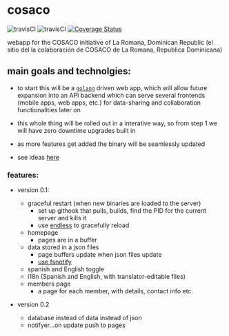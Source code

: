 # cosaco

![travisCI](https://travis-ci.org/crmackay/cosaco.svg?branch=master) ![travisCI](https://travis-ci.org/crmackay/cosaco.svg?branch=master) [![Coverage Status](https://coveralls.io/repos/crmackay/cosaco/badge.svg?branch=master&service=github)](https://coveralls.io/github/crmackay/cosaco?branch=master)

webapp for the COSACO initiative of La Romana, Dominican Republic (el sitio del la colaboración de COSACO de La Romana, Republica Dominicana)


## main goals and technolgies:

- to start this will be a [`golang`](http://golang.org) driven web app, which will allow future expansion into an API backend which can serve several frontends (mobile apps, web apps, etc.) for data-sharing and collaboration functionalities later on
- this whole thing will be rolled out in a interative way, so from step 1 we will have zero downtime upgrades built in
- as more features get added the binary will be seamlessly updated

- see ideas [here](https://docs.google.com/document/d/12b7MaSla2uKhMK9sewEevJHai1DO84s9vq3e-SUWU1c/edit?usp=sharing)

### features:

- version 0.1:
  - graceful restart (when new binaries are loaded to the server)
    - set up githook that pulls, builds, find the PID for the current server and kills it
    - use [endless](https://github.com/fvbock/endless) to gracefully reload
  - homepage
  	- pages are in a buffer
  - data stored in a json files
  	- page buffers update when json files update
  	- [use fsnotify](https://godoc.org/gopkg.in/fsnotify.v1)
  - spanish and English toggle
  - i18n (Spanish and English, with translator-editable files)
  - members page
    - a page for each member, with details, contact info etc.

- version 0.2
	- database instead of data instead of json
	- notifyer...on update push to pages
   
